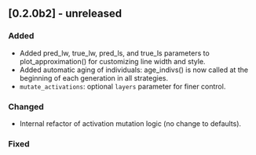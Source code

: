 ## [0.2.0b2] - unreleased

### Added
- Added pred_lw, true_lw, pred_ls, and true_ls parameters to plot_approximation() for customizing line width and style.
- Added automatic aging of individuals: age_indivs() is now called at the beginning of each generation in all strategies.
- `mutate_activations`: optional `layers` parameter for finer control.

### Changed
- Internal refactor of activation mutation logic (no change to defaults).

### Fixed
